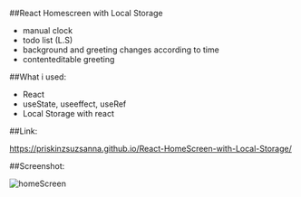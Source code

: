 ##React Homescreen with Local Storage

 - manual clock
 - todo list (L.S)
 - background and greeting changes according to time
 - contenteditable greeting
 
 ##What i used:
 
  - React
  - useState, useeffect, useRef
  - Local Storage with react
 
 ##Link:
 
 https://priskinzsuzsanna.github.io/React-HomeScreen-with-Local-Storage/
 
 
 ##Screenshot:
 
 ![homeScreen](https://user-images.githubusercontent.com/121173949/226355076-72b52217-c033-4d5c-aa5c-1ade3703a751.png)
